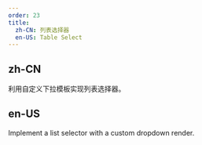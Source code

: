 ```yaml
---
order: 23
title:
  zh-CN: 列表选择器
  en-US: Table Select
---
```


## zh-CN

利用自定义下拉模板实现列表选择器。

## en-US

Implement a list selector with a custom dropdown render.